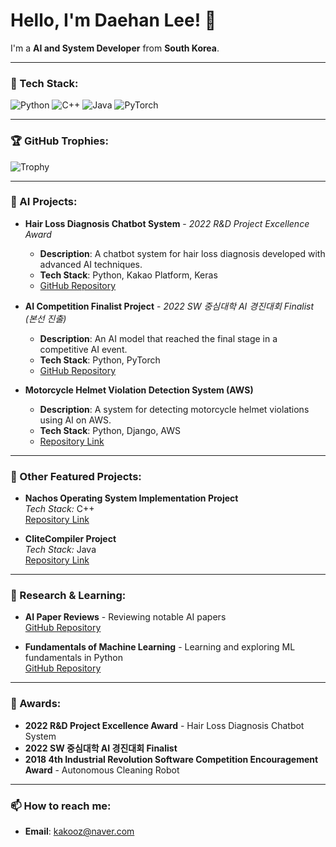# Hello, I'm Daehan Lee! 👋

I'm a **AI and System Developer** from **South Korea**.

---

### 🔧 Tech Stack:
![Python](https://img.shields.io/badge/-Python-blue?style=flat&logo=python)
![C++](https://img.shields.io/badge/-C++-00599C?style=flat&logo=c%2B%2B&logoColor=white)
![Java](https://img.shields.io/badge/-Java-red?style=flat&logo=java&logoColor=white)
![PyTorch](https://img.shields.io/badge/-PyTorch-orange?style=flat&logo=pytorch&logoColor=white)

---

### 🏆 GitHub Trophies:
![Trophy](https://github-profile-trophy.vercel.app/?username=leedaehan-kev&theme=darkhub)

---

### 🚀 AI Projects:

- **Hair Loss Diagnosis Chatbot System** - *2022 R&D Project Excellence Award*  
  - **Description**: A chatbot system for hair loss diagnosis developed with advanced AI techniques.  
  - **Tech Stack**: Python, Kakao Platform, Keras  
  - [GitHub Repository](https://github.com/leedaehan-kev/hairloss-chatbot)

- **AI Competition Finalist Project** - *2022 SW 중심대학 AI 경진대회 Finalist (본선 진출)*  
  - **Description**: An AI model that reached the final stage in a competitive AI event.  
  - **Tech Stack**: Python, PyTorch  
  - [GitHub Repository](https://github.com/leedaehan-kev/AI-QUALIFYING-ROUND)

- **Motorcycle Helmet Violation Detection System (AWS)**  
  - **Description**: A system for detecting motorcycle helmet violations using AI on AWS.  
  - **Tech Stack**: Python, Django, AWS  
  - [Repository Link](https://github.com/leedaehan-kev/awsproject)

---

### 💼 Other Featured Projects:

- **Nachos Operating System Implementation Project**  
  *Tech Stack:* C++  
  [Repository Link](https://github.com/leedaehan-kev?page=2&tab=repositories)

- **CliteCompiler Project**  
  *Tech Stack:* Java  
  [Repository Link](https://github.com/leedaehan-kev/CliteCompiler)

---

### 📝 Research & Learning:

- **AI Paper Reviews** - Reviewing notable AI papers  
  [GitHub Repository](https://github.com/leedaehan-kev/PaperReview)

- **Fundamentals of Machine Learning** - Learning and exploring ML fundamentals in Python  
  [GitHub Repository](https://github.com/leedaehan-kev/ML-python)

---

### 🏅 Awards:

- **2022 R&D Project Excellence Award** - Hair Loss Diagnosis Chatbot System
- **2022 SW 중심대학 AI 경진대회 Finalist**
- **2018 4th Industrial Revolution Software Competition Encouragement Award** - Autonomous Cleaning Robot


---

### 📫 How to reach me:

- **Email**: [kakooz@naver.com](mailto:kakooz@naver.com)
